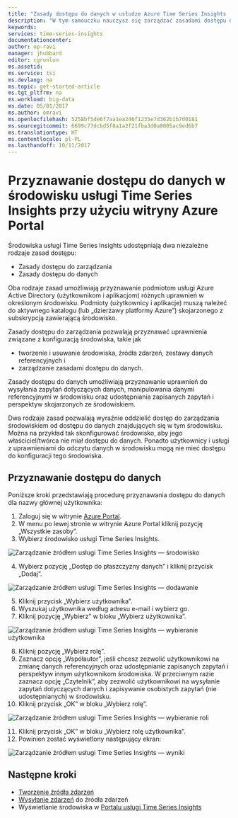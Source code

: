 ```yaml
---
title: "Zasady dostępu do danych w usłudze Azure Time Series Insights | Microsoft Docs"
description: "W tym samouczku nauczysz się zarządzać zasadami dostępu do danych w usłudze Time Series Insights."
keywords: 
services: time-series-insights
documentationcenter: 
author: op-ravi
manager: jhubbard
editor: cgronlun
ms.assetid: 
ms.service: tsi
ms.devlang: na
ms.topic: get-started-article
ms.tgt_pltfrm: na
ms.workload: big-data
ms.date: 05/01/2017
ms.author: omravi
ms.openlocfilehash: 5258bf5de6f7aa1ea246f1235e7d362b1b7d0181
ms.sourcegitcommit: 6699c77dcbd5f8a1a2f21fba3d0a0005ac9ed6b7
ms.translationtype: HT
ms.contentlocale: pl-PL
ms.lasthandoff: 10/11/2017
---
```

# <a name="grant-data-access-to-a-time-series-insights-environment-using-azure-portal"></a>Przyznawanie dostępu do danych w środowisku usługi Time Series Insights przy użyciu witryny Azure Portal

Środowiska usługi Time Series Insights udostępniają dwa niezależne rodzaje zasad dostępu:

* Zasady dostępu do zarządzania
* Zasady dostępu do danych

Oba rodzaje zasad umożliwiają przyznawanie podmiotom usługi Azure Active Directory (użytkownikom i aplikacjom) różnych uprawnień w określonym środowisku. Podmioty (użytkownicy i aplikacje) muszą należeć do aktywnego katalogu (lub „dzierżawy platformy Azure”) skojarzonego z subskrypcją zawierającą środowisko.

Zasady dostępu do zarządzania pozwalają przyznawać uprawnienia związane z konfiguracją środowiska, takie jak
*   tworzenie i usuwanie środowiska, źródła zdarzeń, zestawy danych referencyjnych i
*   zarządzanie zasadami dostępu do danych.

Zasady dostępu do danych umożliwiają przyznawanie uprawnień do wysyłania zapytań dotyczących danych, manipulowania danymi referencyjnymi w środowisku oraz udostępniania zapisanych zapytań i perspektyw skojarzonych ze środowiskiem.

Dwa rodzaje zasad pozwalają wyraźnie oddzielić dostęp do zarządzania środowiskiem od dostępu do danych znajdujących się w tym środowisku. Można na przykład tak skonfigurować środowisko, aby jego właściciel/twórca nie miał dostępu do danych. Ponadto użytkownicy i usługi z uprawnieniami do odczytu danych w środowisku mogą nie mieć dostępu do konfiguracji tego środowiska.

## <a name="grant-data-access"></a>Przyznawanie dostępu do danych
Poniższe kroki przedstawiają procedurę przyznawania dostępu do danych dla nazwy głównej użytkownika:

1.  Zaloguj się w witrynie [Azure Portal](https://portal.azure.com).
2.  W menu po lewej stronie w witrynie Azure Portal kliknij pozycję „Wszystkie zasoby”.
3.  Wybierz środowisko usługi Time Series Insights.

  ![Zarządzanie źródłem usługi Time Series Insights — środowisko](media/data-access/getstarted-grant-data-access1.png)

4.  Wybierz pozycję „Dostęp do płaszczyzny danych” i kliknij przycisk „Dodaj”.

  ![Zarządzanie źródłem usługi Time Series Insights — dodawanie](media/data-access/getstarted-grant-data-access2.png)

5.  Kliknij przycisk „Wybierz użytkownika”.
6.  Wyszukaj użytkownika według adresu e-mail i wybierz go.
7.  Kliknij pozycję „Wybierz” w bloku „Wybierz użytkownika”.

  ![Zarządzanie źródłem usługi Time Series Insights — wybieranie użytkownika](media/data-access/getstarted-grant-data-access3.png)

8.  Kliknij pozycję „Wybierz rolę”.
9.  Zaznacz opcję „Współautor”, jeśli chcesz zezwolić użytkownikowi na zmianę danych referencyjnych oraz udostępnianie zapisanych zapytań i perspektyw innym użytkownikom środowiska. W przeciwnym razie zaznacz opcję „Czytelnik”, aby zezwolić użytkownikowi na wysyłanie zapytań dotyczących danych i zapisywanie osobistych zapytań (nie udostępnianych) w środowisku.
10. Kliknij przycisk „OK” w bloku „Wybierz rolę”.

  ![Zarządzanie źródłem usługi Time Series Insights — wybieranie roli](media/data-access/getstarted-grant-data-access4.png)

11. Kliknij przycisk „OK” w bloku „Wybierz rolę użytkownika”.
12. Powinien zostać wyświetlony następujący ekran:

  ![Zarządzanie źródłem usługi Time Series Insights — wyniki](media/data-access/getstarted-grant-data-access5.png)

## <a name="next-steps"></a>Następne kroki

* [Tworzenie źródła zdarzeń](time-series-insights-add-event-source.md)
* [Wysyłanie zdarzeń](time-series-insights-send-events.md) do źródła zdarzeń
* Wyświetlanie środowiska w [Portalu usługi Time Series Insights](https://insights.timeseries.azure.com)
